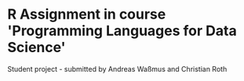 # R Assignment in course 'Programming Languages for Data Science'

Student project - submitted by Andreas Waßmus and Christian Roth 
